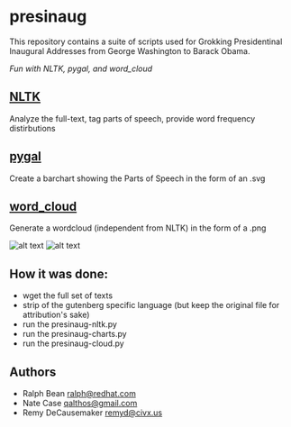 presinaug
=====
This repository contains a suite of scripts used for Grokking Presidentinal
Inaugural Addresses from George Washington to Barack Obama.

*Fun with NLTK, pygal, and word_cloud*

[NLTK](http://nltk.org "NLTK")
---
Analyze the full-text, tag parts of speech, provide word frequency
distirbutions

[pygal](http://pygal.org "pygal")
---
Create a barchart showing the Parts of Speech in the form of an .svg

[word_cloud](https://github.com/amueller/word_cloud "word_cloud")
---
Generate a wordcloud (independent from NLTK) in the form of a .png

![alt text](https://raw.github.com/decause/presinaug/master/presinaug-wordcloud-1600x900.png "Presinaug WordCloud - Washington to Obama")
![alt text](https://raw.github.com/decause/presinaug/master/presinaug-pos.png "Presinaug Parts of Speech - Washington to Obama")
  

How it was done:
---
- wget the full set of texts
- strip of the gutenberg specific language (but keep the original file for
  attribution's sake)
- run the presinaug-nltk.py
- run the presinaug-charts.py
- run the presinaug-cloud.py


Authors
---

 - Ralph Bean <ralph@redhat.com>
 - Nate Case <qalthos@gmail.com>
 - Remy DeCausemaker <remyd@civx.us>
